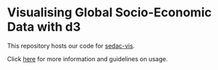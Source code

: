 # Visualising Global Socio-Economic Data with d3

This repository hosts our code for [sedac-vis](https://abhaydmathur.github.io/sedac-vis). 

Click [here](https://abhaydmathur.github.io/sedac-vis/info.html) for more information and guidelines on usage.
